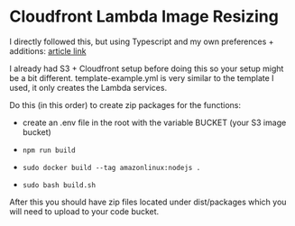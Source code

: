 # Cloudfront Lambda Image Resizing

I directly followed this, but using Typescript and my own preferences + additions: [article link](https://aws.amazon.com/ko/blogs/networking-and-content-delivery/resizing-images-with-amazon-cloudfront-lambdaedge-aws-cdn-blog/)

I already had S3 + Cloudfront setup before doing this so your setup might be a bit different.
template-example.yml is very similar to the template I used, it only creates the Lambda services.

Do this (in this order) to create zip packages for the functions:

* create an .env file in the root with the variable BUCKET (your S3 image bucket)

* `npm run build`

* `sudo docker build --tag amazonlinux:nodejs .`

* `sudo bash build.sh`

After this you should have zip files located under dist/packages which you will need to upload to your code bucket.